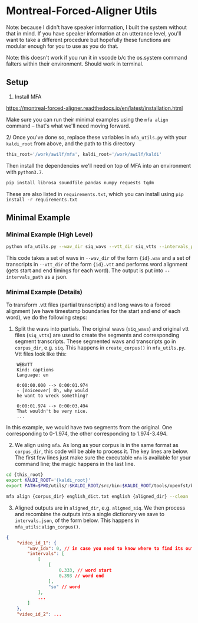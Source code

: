 # Montreal-Forced-Aligner Utils

Note: because I didn't have speaker information, I built the system without that in mind.  If you have speaker information at an utterance level, you'll want to take a different procedure but hopefully these functions are modular enough for you to use as you do that.

Note: this doesn't work if you run it in vscode b/c the os.system command falters within their environment.  Should work in terminal.

## Setup
1. Install MFA

https://montreal-forced-aligner.readthedocs.io/en/latest/installation.html

Make sure you can run their minimal examples using the `mfa align` command – that's what we'll need moving forward.

2/ Once you've done so, replace these variables in `mfa_utils.py` with your `kaldi_root` from above, and the path to this directory
```python
this_root='/work/awilf/mfa', kaldi_root='/work/awilf/kaldi'
```
Then install the dependencies we'll need on top of MFA into an environment with `python3.7`.
```bash
pip install librosa soundfile pandas numpy requests tqdm
```
These are also listed in `requirements.txt`, which you can install using `pip install -r requirements.txt`

## Minimal Example
### Minimal Example (High Level)
```bash
python mfa_utils.py --wav_dir siq_wavs --vtt_dir siq_vtts --intervals_path intervals.json
```

This code takes a set of wavs in `--wav_dir` of the form `{id}.wav` and a set of transcripts in `--vtt_dir` of the form `{id}.vtt` and performs word alignment (gets start and end timings for each word). The output is put into `--intervals_path` as a json.

### Minimal Example (Details)
To transform .vtt files (partial transcripts) and long wavs to a forced alignment (we have timestamp boundaries for the start and end of each word), we do the following steps:

1. Split the wavs into partials.  The original wavs (`siq_wavs`) and original vtt files (`siq_vtts`) are used to create the segments and corresponding segment transcripts.  These segmented wavs and transcripts go in `corpus_dir`, e.g. `siq`. This happens in `create_corpus()` in `mfa_utils.py`.
Vtt files look like this:
```
    WEBVTT
    Kind: captions
    Language: en

    0:00:00.000 --> 0:00:01.974
    - [Voiceover] Oh, why would
    he want to wreck something?

    0:00:01.974 --> 0:00:03.494
    That wouldn't be very nice.
    ...
```

In this example, we would have two segments from the original.  One corresponding to 0-1.974, the other corresponding to 1.974-3.494.

2. We align using `mfa`.  As long as your corpus is in the same format as `corpus_dir`, this code will be able to process it.  The key lines are below. The first few lines just make sure the executable `mfa` is available for your command line; the magic happens in the last line.
```bash
cd {this_root}
export KALDI_ROOT='{kaldi_root}'
export PATH=$PWD/utils/:$KALDI_ROOT/src/bin:$KALDI_ROOT/tools/openfst/bin:$KALDI_ROOT/src/fstbin/:$KALDI_ROOT/src/gmmbin/:$KALDI_ROOT/src/featbin/:$KALDI_ROOT/src/lmbin/:$KALDI_ROOT/src/sgmm2bin/:$KALDI_ROOT/src/fgmmbin/:$KALDI_ROOT/src/latbin/:$PWD:$PATH

mfa align {corpus_dir} english_dict.txt english {aligned_dir} --clean
```

3. Aligned outputs are in `aligned_dir`, e.g. `aligned_siq`. We then process and recombine the outputs into a single dictionary we save to `intervals.json`, of the form below.  This happens in `mfa_utils`::`align_corpus()`.

```json
{
    "video_id_1": {
        "wav_idx": 0, // in case you need to know where to find its outputs in siq and aligned_siq for debugging
        "intervals": [
            [
                [
                    0.333, // word start
                    0.393 // word end
                ],
                "so" // word
            ],
            ...
        ]
    },
    "video_id_2": ...
```

